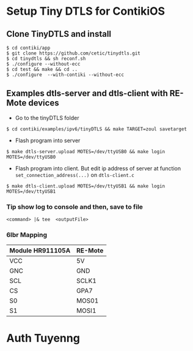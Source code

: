 # Setup Tiny DTLS for ContikiOS

## Clone TinyDTLS and install

```
$ cd contiki/app
$ git clone https://github.com/cetic/tinydtls.git
$ cd tinydtls && sh reconf.sh
$ ./configure --without-ecc
$ cd test && make && cd ..
$ ./configure  --with-contiki --without-ecc
```

## Examples dtls-server and dtls-client with RE-Mote devices

- Go to the tinyDTLS folder

```
$ cd contiki/examples/ipv6/tinyDTLS && make TARGET=zoul savetarget
```

- Flash program into server

```
$ make dtls-server.upload MOTES=/dev/ttyUSB0 && make login MOTES=/dev/ttyUSB0

```

- Flash program into client. But edit ip address of server at function `set_connection_address(...)` on `dtls-client.c`

```
$ make dtls-client.upload MOTES=/dev/ttyUSB1 && make login MOTES=/dev/ttyUSB1
```

### Tip show log to console and then, save to file
`<command> |& tee  <outputFile>`

### 6lbr Mapping

| Module HR911105A | RE-Mote |
|---|---|
| VCC | 5V |
| GNC | GND |
| SCL | SCLK1 |
| CS | GPA7 |
| S0 | MOS01 |
| S1 | MOSI1 |

# Auth Tuyenng
